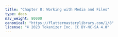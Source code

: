 ```yaml
---
title: "Chapter 8: Working with Media and Files"
type: docs
nav_weight: 80000
canonical: "https://fluttermasterylibrary.com/1/8"
license: "© 2023 Tokenizer Inc. CC BY-NC-SA 4.0"
---
```

